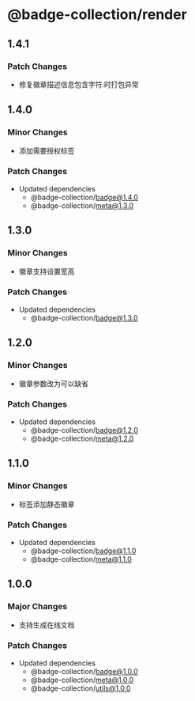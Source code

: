 # @badge-collection/render

## 1.4.1

### Patch Changes

- 修复徽章描述信息包含字符:时打包异常

## 1.4.0

### Minor Changes

- 添加需要授权标签

### Patch Changes

- Updated dependencies
  - @badge-collection/badge@1.4.0
  - @badge-collection/meta@1.3.0

## 1.3.0

### Minor Changes

- 徽章支持设置宽高

### Patch Changes

- Updated dependencies
  - @badge-collection/badge@1.3.0

## 1.2.0

### Minor Changes

- 徽章参数改为可以缺省

### Patch Changes

- Updated dependencies
  - @badge-collection/badge@1.2.0
  - @badge-collection/meta@1.2.0

## 1.1.0

### Minor Changes

- 标签添加静态徽章

### Patch Changes

- Updated dependencies
  - @badge-collection/badge@1.1.0
  - @badge-collection/meta@1.1.0

## 1.0.0

### Major Changes

- 支持生成在线文档

### Patch Changes

- Updated dependencies
  - @badge-collection/badge@1.0.0
  - @badge-collection/meta@1.0.0
  - @badge-collection/utils@1.0.0
